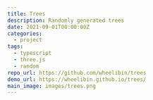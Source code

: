 ```yaml
---
title: Trees
description: Randomly generated trees
date: 2021-09-01T00:00:00Z
categories:
  - project
tags:
  - typescript
  - three.js
  - random
repo_url: https://github.com/wheelibin/trees
demo_url: https://wheelibin.github.io/trees/
main_image: images/trees.png
---
```

